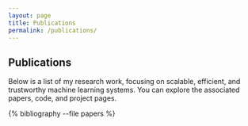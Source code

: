 ```yaml
---
layout: page
title: Publications
permalink: /publications/
---
```


## Publications

Below is a list of my research work, focusing on scalable, efficient, and trustworthy machine learning systems. You can explore the associated papers, code, and project pages.

{% bibliography --file papers %}

